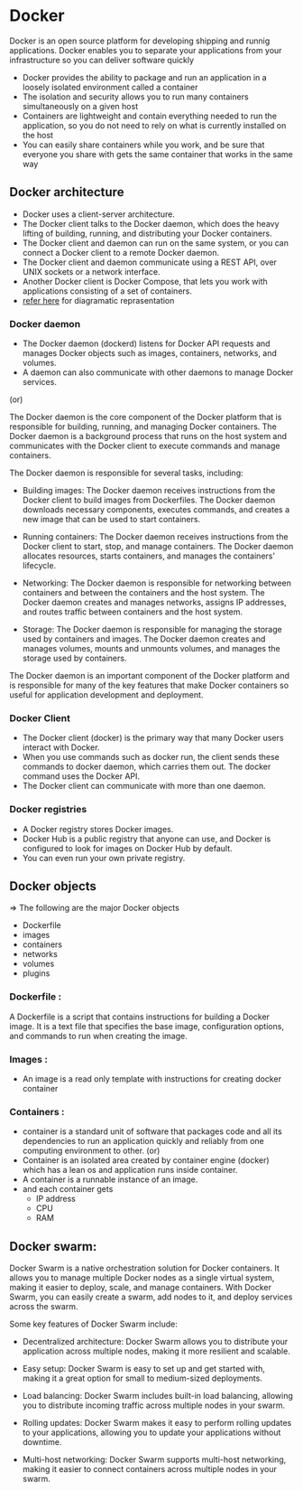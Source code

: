 # Docker
Docker is an open source platform for developing shipping and runnig applications. Docker enables you to separate your applications from your infrastructure so you can deliver software quickly
* Docker provides the ability to package and run an application in a loosely isolated environment called a container
* The isolation and security allows you to run many containers simultaneously on a given host
* Containers are lightweight and contain everything needed to run the application, so you do not need to rely on what is currently installed on the host
* You can easily share containers while you work, and be sure that everyone you share with gets the same container that works in the same way

## Docker architecture
* Docker uses a client-server architecture. 
* The Docker client talks to the Docker daemon, which does the heavy lifting of building, running, and distributing your Docker containers. 
* The Docker client and daemon can run on the same system, or you can connect a Docker client to a remote Docker daemon. 
* The Docker client and daemon communicate using a REST API, over UNIX sockets or a network interface. 
* Another Docker client is Docker Compose, that lets you work with applications consisting of a set of containers.
* [refer here](https://docs.docker.com/get-started/overview/#what-can-i-use-docker-for) for diagramatic reprasentation

### Docker daemon
* The Docker daemon (dockerd) listens for Docker API requests and manages Docker objects such as images, containers, networks, and volumes. 
* A daemon can also communicate with other daemons to manage Docker services.
  
 (or)

The Docker daemon is the core component of the Docker platform that is responsible for building, running, and managing Docker containers. The Docker daemon is a background process that runs on the host system and communicates with the Docker client to execute commands and manage containers.

The Docker daemon is responsible for several tasks, including:

* Building images: The Docker daemon receives instructions from the Docker client to build images from Dockerfiles. The Docker daemon downloads necessary components, executes commands, and creates a new image that can be used to start containers.

* Running containers: The Docker daemon receives instructions from the Docker client to start, stop, and manage containers. The Docker daemon allocates resources, starts containers, and manages the containers' lifecycle.

* Networking: The Docker daemon is responsible for networking between containers and between the containers and the host system. The Docker daemon creates and manages networks, assigns IP addresses, and routes traffic between containers and the host system.

* Storage: The Docker daemon is responsible for managing the storage used by containers and images. The Docker daemon creates and manages volumes, mounts and unmounts volumes, and manages the storage used by containers.

The Docker daemon is an important component of the Docker platform and is responsible for many of the key features that make Docker containers so useful for application development and deployment.

### Docker Client
* The Docker client (docker) is the primary way that many Docker users interact with Docker. 
* When you use commands such as docker run, the client sends these commands to docker daemon, which carries them out. The docker command uses the Docker API. 
* The Docker client can communicate with more than one daemon.

### Docker registries
* A Docker registry stores Docker images. 
* Docker Hub is a public registry that anyone can use, and Docker is configured to look for images on Docker Hub by default. 
* You can even run your own private registry.

## Docker objects
=> The following are the major Docker objects 
* Dockerfile
* images
* containers
* networks
* volumes 
* plugins

### Dockerfile :
A Dockerfile is a script that contains instructions for building a Docker image. It is a text file that specifies the base image, configuration options, and commands to run when creating the image.

### Images : 
* An image is a read only template with instructions for creating docker container

### Containers :
* container is a standard unit of software that packages code and all its dependencies to run an application quickly and reliably from one computing environment to other.
                        (or)
* Container is an isolated area created by container engine (docker) which has a lean os and application runs inside container.
* A container is a runnable instance of an image.
* and each container gets 
     * IP address
     * CPU
     * RAM

## Docker swarm:
Docker Swarm is a native orchestration solution for Docker containers. It allows you to manage multiple Docker nodes as a single virtual system, making it easier to deploy, scale, and manage containers. With Docker Swarm, you can easily create a swarm, add nodes to it, and deploy services across the swarm.

Some key features of Docker Swarm include:

* Decentralized architecture: Docker Swarm allows you to distribute your application across multiple nodes, making it more resilient and scalable.

* Easy setup: Docker Swarm is easy to set up and get started with, making it a great option for small to medium-sized deployments.

* Load balancing: Docker Swarm includes built-in load balancing, allowing you to distribute incoming traffic across multiple nodes in your swarm.

* Rolling updates: Docker Swarm makes it easy to perform rolling updates to your applications, allowing you to update your applications without downtime.

* Multi-host networking: Docker Swarm supports multi-host networking, making it easier to connect containers across multiple nodes in your swarm.